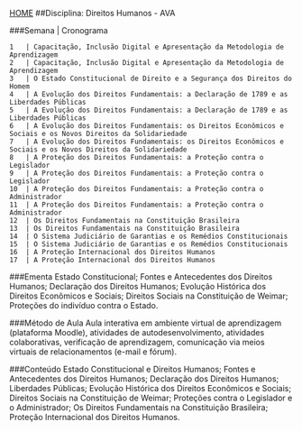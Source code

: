 [HOME](https://github.com/lucastafarelbs/Ensino-Superior-de-Informatica-GRATUITO) 
##Disciplina: Direitos Humanos - AVA

###Semana | Cronograma
```
1	| Capacitação, Inclusão Digital e Apresentação da Metodologia de Aprendizagem
2	| Capacitação, Inclusão Digital e Apresentação da Metodologia de Aprendizagem
3	| O Estado Constitucional de Direito e a Segurança dos Direitos do Homem
4	| A Evolução dos Direitos Fundamentais: a Declaração de 1789 e as Liberdades Públicas
5	| A Evolução dos Direitos Fundamentais: a Declaração de 1789 e as Liberdades Públicas
6	| A Evolução dos Direitos Fundamentais: os Direitos Econômicos e Sociais e os Novos Direitos da Solidariedade
7	| A Evolução dos Direitos Fundamentais: os Direitos Econômicos e Sociais e os Novos Direitos da Solidariedade
8	| A Proteção dos Direitos Fundamentais: a Proteção contra o Legislador
9	| A Proteção dos Direitos Fundamentais: a Proteção contra o Legislador
10	| A Proteção dos Direitos Fundamentais: a Proteção contra o Administrador
11	| A Proteção dos Direitos Fundamentais: a Proteção contra o Administrador
12	| Os Direitos Fundamentais na Constituição Brasileira
13	| Os Direitos Fundamentais na Constituição Brasileira
14	| O Sistema Judiciário de Garantias e os Remédios Constitucionais
15	| O Sistema Judiciário de Garantias e os Remédios Constitucionais
16	| A Proteção Internacional dos Direitos Humanos
17	| A Proteção Internacional dos Direitos Humanos

```
###Ementa
Estado Constitucional; Fontes e Antecedentes dos Direitos Humanos; Declaração dos Direitos Humanos; Evolução Histórica dos Direitos Econômicos e Sociais; Direitos Sociais na Constituição de Weimar; Proteções do indivíduo contra o Estado.

###Método de Aula
Aula interativa em ambiente virtual de aprendizagem (plataforma Moodle), atividades de autodesenvolvimento, atividades colaborativas, verificação de aprendizagem, comunicação via meios virtuais de relacionamentos (e-mail e fórum).

###Conteúdo
Estado Constitucional e Direitos Humanos; Fontes e Antecedentes dos Direitos Humanos; Declaração dos Direitos Humanos; Liberdades Públicas; Evolução Histórica dos Direitos Econômicos e Sociais; Direitos Sociais na Constituição de Weimar; Proteções contra o Legislador e o Administrador; Os Direitos Fundamentais na Constituição Brasileira; Proteção Internacional dos Direitos Humanos.